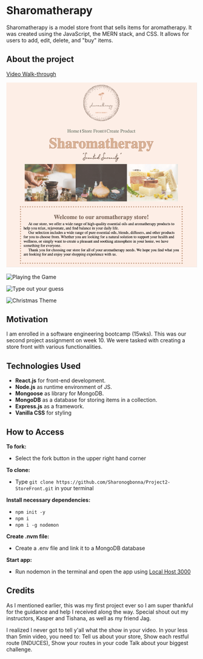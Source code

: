 # Sharomatherapy
Sharomatherapy is a model store front that sells items for aromatherapy. It was created using the JavaScript, the MERN stack, and CSS. It allows for users to add, edit, delete, and "buy" items. 

## About the project 
[Video Walk-through]()
<!-- [Live Link]() -->

![Home Page](/public/images/home.png)

![Playing the Game](./images/inGame.png)

![Type out your guess](./images/typeGuess.png)

![Christmas Theme](./images/holidayTheme.png)

## Motivation
I am enrolled in a software engineering bootcamp (15wks). This was our second project assignment on week 10. We were tasked with creating a store front with various functionalities. 

## Technologies Used

* **React.js** for front-end development.
* **Node.js** as runtime environment of JS.
* **Mongoose** as library for MongoDB.
* **MongoDB** as a database for storing items in a collection.
* **Express.js** as a framework.
* **Vanilla CSS** for styling

## How to Access
**To fork:**
* Select the fork button in the upper right hand corner

**To clone:** 
* Type `git clone https://github.com/Sharonogbonna/Project2-StoreFront.git` in your terminal

**Install necessary dependencies:**
* `npm init -y`
* `npm i`
* `npm i -g nodemon`

**Create .nvm file:**
* Create a .env file and link it to a MongoDB database

**Start app:**
* Run nodemon in the terminal and open the app using [Local Host 3000](http://localhost:3000)

## Credits
As I mentioned earlier, this was my first project ever so I am super thankful for the guidance and help I received along the way. Special shout out my instructors, Kasper and Tishana, as well as my friend Jag. 


 I realized I never got to tell y'all what the show in your video. In your less than 5min video, you need to:
Tell us about your store,
 Show each restful route (INDUCES),
Show your routes in your code
Talk about your biggest challenge.